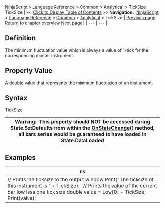 ﻿
NinjaScript \> Language Reference \> Common \> Analytical \> TickSize
TickSize
| \<\< [Click to Display Table of Contents](ticksize.md) \>\> **Navigation:**     [NinjaScript](ninjascript-1.md) \> [Language Reference](language_reference_wip-1.md) \> [Common](common-1.md) \> [Analytical](market_data-1.md) \> TickSize | [Previous page](slope-1.md) [Return to chapter overview](market_data-1.md) [Next page](today-1.md) |
| --- | --- |
## Definition
The minimum fluctuation value which is always a value of 1\-tick for the corresponding master instrument.

## Property Value
A double value that represents the minimum fluctuation of an instrument.
 
## Syntax
TickSize

| Warning:  This property should NOT be accessed during State.SetDefaults from within the [OnStateChange()](onstatechange-1.md) method, all bars series would be guaranteed to have loaded in State.DataLoaded |
| --- |

## Examples
| ns |
| --- |
| // Prints the ticksize to the output window Print("The ticksize of this instrument is " \+ TickSize);   // Prints the value of the current bar low less one tick size double value \= Low\[0] \- TickSize; Print(value); |
